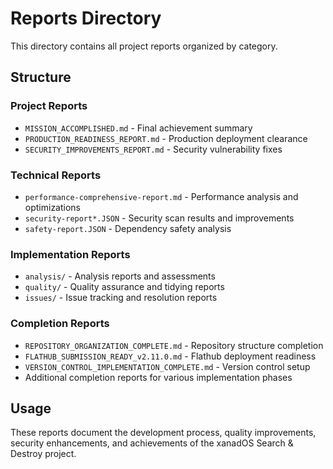 # Reports Directory

This directory contains all project reports organized by category.

## Structure

### Project Reports

- `MISSION_ACCOMPLISHED.md` - Final achievement summary
- `PRODUCTION_READINESS_REPORT.md` - Production deployment clearance
- `SECURITY_IMPROVEMENTS_REPORT.md` - Security vulnerability fixes

### Technical Reports

- `performance-comprehensive-report.md` - Performance analysis and optimizations
- `security-report*.JSON` - Security scan results and improvements
- `safety-report.JSON` - Dependency safety analysis

### Implementation Reports

- `analysis/` - Analysis reports and assessments
- `quality/` - Quality assurance and tidying reports
- `issues/` - Issue tracking and resolution reports

### Completion Reports

- `REPOSITORY_ORGANIZATION_COMPLETE.md` - Repository structure completion
- `FLATHUB_SUBMISSION_READY_v2.11.0.md` - Flathub deployment readiness
- `VERSION_CONTROL_IMPLEMENTATION_COMPLETE.md` - Version control setup
- Additional completion reports for various implementation phases

## Usage

These reports document the development process, quality improvements, security enhancements, and achievements of the xanadOS Search & Destroy project.
